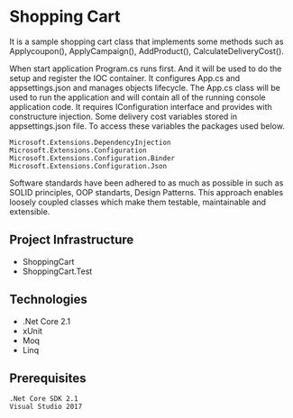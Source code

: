 # Shopping Cart

It is a sample shopping cart class that implements some methods such as Applycoupon(), ApplyCampaign(), AddProduct(), CalculateDeliveryCost().

When start application Program.cs runs first. And it will be used to do the setup and register the IOC container. It configures App.cs and appsettings.json and manages objects lifecycle.
The App.cs class will be used to run the application and will contain all of the running console application code. It requires IConfiguration interface and provides with constructure injection.
Some delivery cost variables stored in appsettings.json file. To access these variables the packages used below.

```
Microsoft.Extensions.DependencyInjection
Microsoft.Extensions.Configuration
Microsoft.Extensions.Configuration.Binder
Microsoft.Extensions.Configuration.Json
```

Software standards have been adhered to as much as possible in such as SOLID principles, OOP standarts, Design Patterns. 
This approach enables loosely coupled classes which make them testable, maintainable and extensible.  


## Project Infrastructure

- ShoppingCart
- ShoppingCart.Test

## Technologies
* .Net Core 2.1
* xUnit
* Moq
* Linq

## Prerequisites
```
.Net Core SDK 2.1
Visual Studio 2017
```
